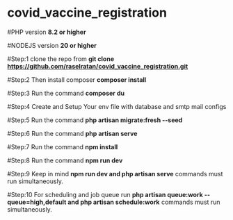 # covid_vaccine_registration

#PHP version __8.2 or higher__

#NODEJS version __20 or higher__

#Step:1 clone the repo from 
__git clone https://github.com/raselratan/covid_vaccine_registration.git__

#Step:2 Then install composer
__composer install__

#Step:3 Run the command
__composer du__

#Step:4 Create and Setup Your env file with database and smtp mail configs

#Step:5 Run the command
__php artisan migrate:fresh --seed__

#Step:6 Run the command
__php artisan serve__

#Step:7 Run the command
__npm install__

#Step:8 Run the command
__npm run dev__

#Step:9 Keep in mind
__npm run dev and php artisan serve__ commands must run simultaneously.

#Step:10 For scheduling and job queue run
__php artisan queue:work --queue=high,default and php artisan schedule:work__ commands must run simultaneously.
